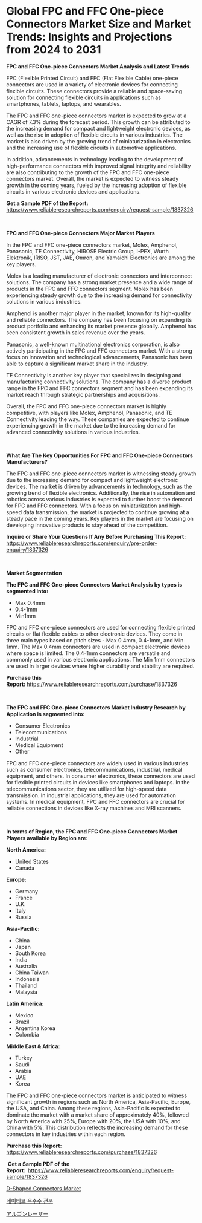 <p><h1>Global FPC and FFC One-piece Connectors Market Size and Market Trends: Insights and Projections from 2024 to 2031</h1></p><p><strong>FPC and FFC One-piece Connectors Market Analysis and Latest Trends</strong></p>
<p><p>FPC (Flexible Printed Circuit) and FFC (Flat Flexible Cable) one-piece connectors are used in a variety of electronic devices for connecting flexible circuits. These connectors provide a reliable and space-saving solution for connecting flexible circuits in applications such as smartphones, tablets, laptops, and wearables.</p><p>The FPC and FFC one-piece connectors market is expected to grow at a CAGR of 7.3% during the forecast period. This growth can be attributed to the increasing demand for compact and lightweight electronic devices, as well as the rise in adoption of flexible circuits in various industries. The market is also driven by the growing trend of miniaturization in electronics and the increasing use of flexible circuits in automotive applications.</p><p>In addition, advancements in technology leading to the development of high-performance connectors with improved signal integrity and reliability are also contributing to the growth of the FPC and FFC one-piece connectors market. Overall, the market is expected to witness steady growth in the coming years, fueled by the increasing adoption of flexible circuits in various electronic devices and applications.</p></p>
<p><strong>Get a Sample PDF of the Report:&nbsp;</strong> <a href="https://www.reliableresearchreports.com/enquiry/request-sample/1837326">https://www.reliableresearchreports.com/enquiry/request-sample/1837326</a></p>
<p>&nbsp;</p>
<p><strong>FPC and FFC One-piece Connectors Major Market Players</strong></p>
<p><p>In the FPC and FFC one-piece connectors market, Molex, Amphenol, Panasonic, TE Connectivity, HIROSE Electric Group, I-PEX, Wurth Elektronik, IRISO, JST, JAE, Omron, and Yamaichi Electronics are among the key players. </p><p>Molex is a leading manufacturer of electronic connectors and interconnect solutions. The company has a strong market presence and a wide range of products in the FPC and FFC connectors segment. Molex has been experiencing steady growth due to the increasing demand for connectivity solutions in various industries.</p><p>Amphenol is another major player in the market, known for its high-quality and reliable connectors. The company has been focusing on expanding its product portfolio and enhancing its market presence globally. Amphenol has seen consistent growth in sales revenue over the years.</p><p>Panasonic, a well-known multinational electronics corporation, is also actively participating in the FPC and FFC connectors market. With a strong focus on innovation and technological advancements, Panasonic has been able to capture a significant market share in the industry.</p><p>TE Connectivity is another key player that specializes in designing and manufacturing connectivity solutions. The company has a diverse product range in the FPC and FFC connectors segment and has been expanding its market reach through strategic partnerships and acquisitions.</p><p>Overall, the FPC and FFC one-piece connectors market is highly competitive, with players like Molex, Amphenol, Panasonic, and TE Connectivity leading the way. These companies are expected to continue experiencing growth in the market due to the increasing demand for advanced connectivity solutions in various industries.</p></p>
<p>&nbsp;</p>
<p><strong>What Are The Key Opportunities For FPC and FFC One-piece Connectors Manufacturers?</strong></p>
<p><p>The FPC and FFC one-piece connectors market is witnessing steady growth due to the increasing demand for compact and lightweight electronic devices. The market is driven by advancements in technology, such as the growing trend of flexible electronics. Additionally, the rise in automation and robotics across various industries is expected to further boost the demand for FPC and FFC connectors. With a focus on miniaturization and high-speed data transmission, the market is projected to continue growing at a steady pace in the coming years. Key players in the market are focusing on developing innovative products to stay ahead of the competition.</p></p>
<p><strong>Inquire or Share Your Questions If Any Before Purchasing This Report:</strong> <a href="https://www.reliableresearchreports.com/enquiry/pre-order-enquiry/1837326">https://www.reliableresearchreports.com/enquiry/pre-order-enquiry/1837326</a></p>
<p>&nbsp;</p>
<p><strong>Market Segmentation</strong></p>
<p><strong>The FPC and FFC One-piece Connectors Market Analysis by types is segmented into:</strong></p>
<p><ul><li>Max  0.4mm</li><li>0.4-1mm</li><li>Min1mm</li></ul></p>
<p><p>FPC and FFC one-piece connectors are used for connecting flexible printed circuits or flat flexible cables to other electronic devices. They come in three main types based on pitch sizes - Max 0.4mm, 0.4-1mm, and Min 1mm. The Max 0.4mm connectors are used in compact electronic devices where space is limited. The 0.4-1mm connectors are versatile and commonly used in various electronic applications. The Min 1mm connectors are used in larger devices where higher durability and stability are required.</p></p>
<p><strong>Purchase this Report:&nbsp;</strong><a href="https://www.reliableresearchreports.com/purchase/1837326">https://www.reliableresearchreports.com/purchase/1837326</a></p>
<p>&nbsp;</p>
<p><strong>The FPC and FFC One-piece Connectors Market Industry Research by Application is segmented into:</strong></p>
<p><ul><li>Consumer Electronics</li><li>Telecommunications</li><li>Industrial</li><li>Medical Equipment</li><li>Other</li></ul></p>
<p><p>FPC and FFC one-piece connectors are widely used in various industries such as consumer electronics, telecommunications, industrial, medical equipment, and others. In consumer electronics, these connectors are used for flexible printed circuits in devices like smartphones and laptops. In the telecommunications sector, they are utilized for high-speed data transmission. In industrial applications, they are used for automation systems. In medical equipment, FPC and FFC connectors are crucial for reliable connections in devices like X-ray machines and MRI scanners.</p></p>
<p>&nbsp;</p>
<p><strong>In terms of Region, the FPC and FFC One-piece Connectors Market Players available by Region are:</strong></p>
<p>
    <p> <strong> North America: </strong>
        <ul>
            <li>United States</li>
            <li>Canada</li>
        </ul>
        </p> 
    <p> <strong> Europe: </strong>
        <ul>
            <li>Germany</li>
            <li>France</li>
            <li>U.K.</li>
            <li>Italy</li>
            <li>Russia</li>
        </ul>
        </p> 
    <p> <strong> Asia-Pacific: </strong>
        <ul>
            <li>China</li>
            <li>Japan</li>
            <li>South Korea</li>
            <li>India</li>
            <li>Australia</li>
            <li>China Taiwan</li>
            <li>Indonesia</li>
            <li>Thailand</li>
            <li>Malaysia</li>
        </ul>
        </p> 
    <p> <strong> Latin America: </strong>
        <ul>
            <li>Mexico</li>
            <li>Brazil</li>
            <li>Argentina Korea</li>
            <li>Colombia</li>
        </ul>
        </p> 
    <p> <strong> Middle East & Africa: </strong>
        <ul>
            <li>Turkey</li>
            <li>Saudi</li>
            <li>Arabia</li>
            <li>UAE</li>
            <li>Korea</li>
        </ul>
    </p>
    </p>
<p><p>The FPC and FFC one-piece connectors market is anticipated to witness significant growth in regions such as North America, Asia-Pacific, Europe, the USA, and China. Among these regions, Asia-Pacific is expected to dominate the market with a market share of approximately 40%, followed by North America with 25%, Europe with 20%, the USA with 10%, and China with 5%. This distribution reflects the increasing demand for these connectors in key industries within each region.</p></p>
<p><strong>Purchase this Report: </strong><a href="https://www.reliableresearchreports.com/purchase/1837326">https://www.reliableresearchreports.com/purchase/1837326</a></p>
<p>&nbsp;<strong>Get a Sample PDF of the Report:&nbsp;&nbsp;</strong><a href="https://www.reliableresearchreports.com/enquiry/request-sample/1837326">https://www.reliableresearchreports.com/enquiry/request-sample/1837326</a></p>
<p><strong></strong></p>
<p><p><a href="https://github.com/ChiragRp1/Market-Research-Report-List-3/blob/main/d-shaped-connectors-market.md">D-Shaped Connectors Market</a></p><p><a href="https://github.com/fernandotryO5lson96765/Market-Research-Report-List-1/blob/main/52704717046.md">네이티브 옥수수 전분</a></p><p><a href="https://github.com/wkuactfdzwizk06/Market-Research-Report-List-1/blob/main/13284227676.md">アルゴンレーザー</a></p></p>
